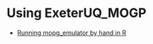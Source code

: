 Using ExeterUQ\_MOGP
====================

-   [Running mopg\_emulator by hand in
    R](%7B%7B%20site.baseurl%20%7D%7D/Vignettes/mogp_emulator_demo)
